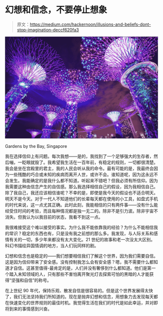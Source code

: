 # 幻想和信念，不要停止想象

> 原文：<https://medium.com/hackernoon/illusions-and-beliefs-dont-stop-imagination-deccf620fa3>

![](img/5d01fa30810bbd0bbd22c7aeb51655b2.png)

Gardens by the Bay, Singapore

我在选择信仰上有问题。每次我想——是的，我找到了一个足够强大的生存者，然后嘣，一眨眼就毁了。我希望我生活在一百年前，有稳定的规则，一切都很清楚。我会是坐在宫殿里的君主，我的人民会听从我的命令。最有可能的是，我最终会因为一些残酷的巧合或未知的疾病而离开人世，或许不会。谁知道呢，因为这永远不会发生。我能确定的是我什么都不知道。听起来不错吧？但我必须有所信仰。因为我需要这种由信念产生的自信感。那么我选择相信自己的假设，因为我相信自己。除了我自己，我还应该相信谁呢？不幸的是，即使是我今天的假设也不适合明天。明天不是今天。对于一代人不知道他们的长辈每天都在使用的小工具，如盘式手机的时代来说，这一点尤其正确。此时此刻，我能相信的只有两件事——没有什么能经受住时间的考验，而且每种情况都是独一无二的。除非不是引力波。除非宇宙不消失。但我认为以我目前的状态，我看不到这一点。

我很难接受这个难以接受的事实。为什么我不能依靠我的经验？为什么不能相信我的常识？稳定的东西也有，只是没有我之前想的那么多。我发现，与人际关系和感情有关的一切，多少年来都没有太大变化。21 世纪的故事和老一次没太大区别。科幻书描绘异国情调的地方，当人们玩同样的剧。

幻想和信念也是稳定的——我们想要相信我们了解这个世界，因为我们需要自信。这是因为信仰带来了安全感。没有控制我怎么会有安全感？嗯，我不需要什么都知道才自信。这甚至值得-最肯定的是，人们并没有奢侈到什么都知道。他们是第一个踏入未知领域的人，只有那些不害怕离开聚光灯去探索可怕的黑暗的人才能获得“坚强和自信”的称号。

在上世纪 90 年代，保持乐观、散发自信是很容易的。但是这个世界发展得太快了，我们无法坚持我们所知道的。现在是抛弃幻想和信念，用想象力去发现每天都在快速变化的世界规则的最佳时机。我觉得生活在我们的时代是如此幸运，并对即将到来的事情感到兴奋。